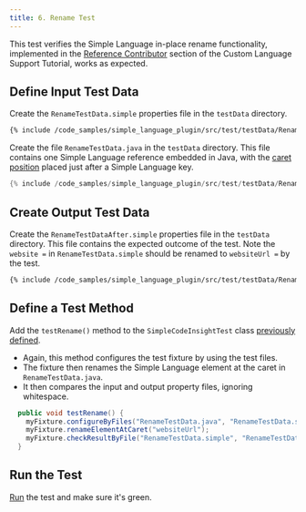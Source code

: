 ```yaml
---
title: 6. Rename Test
---
```

<!-- Copyright 2000-2020 JetBrains s.r.o. and other contributors. Use of this source code is governed by the Apache 2.0 license that can be found in the LICENSE file. -->

This test verifies the Simple Language in-place rename functionality, implemented in the [Reference Contributor](/tutorials/custom_language_support/reference_contributor.md) section of the Custom Language Support Tutorial, works as expected.

## Define Input Test Data
Create the `RenameTestData.simple` properties file in the `testData` directory.

```bash
{% include /code_samples/simple_language_plugin/src/test/testData/RenameTestData.simple %}
```

Create the file `RenameTestData.java` in the `testData` directory.
This file contains one Simple Language reference embedded in Java, with the [caret position](/basics/testing_plugins/test_project_and_testdata_directories.md#special-markup) placed just after a Simple Language key.

```java
{% include /code_samples/simple_language_plugin/src/test/testData/RenameTestData.java %}
```

## Create Output Test Data
Create the `RenameTestDataAfter.simple` properties file in the `testData` directory.
This file contains the expected outcome of the test.
Note the `website =` in `RenameTestData.simple` should be renamed to `websiteUrl =` by the test.

```bash
{% include /code_samples/simple_language_plugin/src/test/testData/RenameTestDataAfter.simple %}
```

## Define a Test Method
Add the `testRename()` method to the `SimpleCodeInsightTest` class [previously defined](completion_test.md#define-a-test).
* Again, this method configures the test fixture by using the test files.
* The fixture then renames the Simple Language element at the caret in `RenameTestData.java`.
* It then compares the input and output property files, ignoring whitespace.

```java
  public void testRename() {
    myFixture.configureByFiles("RenameTestData.java", "RenameTestData.simple");
    myFixture.renameElementAtCaret("websiteUrl");
    myFixture.checkResultByFile("RenameTestData.simple", "RenameTestDataAfter.simple", false);
  }
```

## Run the Test
[Run](completion_test.md#run-the-test) the test and make sure it's green.
